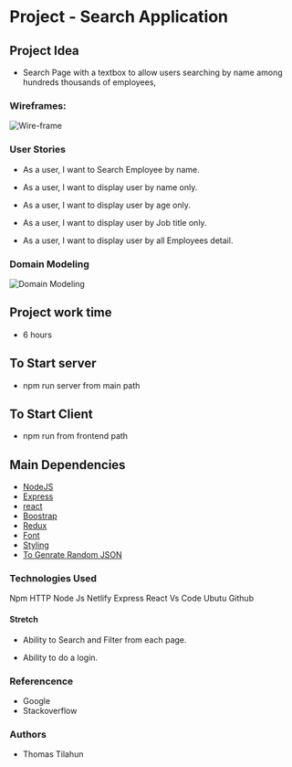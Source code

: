 # Project - Search Application

## Project Idea

- Search Page with a textbox to allow users searching by name among hundreds thousands of employees,

### Wireframes:

![Wire-frame](../src/assets/image/wireFrame.png)

### User Stories

- As a user, I want to Search Employee by name.

- As a user, I want to display user by name only.

- As a user, I want to display user by age only.

- As a user, I want to display user by Job title only.

- As a user, I want to display user by all Employees detail.

### Domain Modeling

![Domain Modeling](../src/assets/image/Domain-modeling.jpg)

## Project work time

- 6 hours

## To Start server

- npm run server from main path

## To Start Client

- npm run from frontend path

## Main Dependencies

- [NodeJS](https://nodejs.org/en/)
- [Express](https://expressjs.com/)
- [react](https://reactjs.org/)
- [Boostrap](https://mdbootstrap.com/)
- [Redux](https://redux.js.org/)
- [Font](https://cdnjs.com/)
- [Styling](https://bootswatch.com/)
- [To Genrate Random JSON](https://www.mockaroo.com/)

### Technologies Used

Npm
HTTP
Node Js
Netlify
Express
React
Vs Code
Ubutu
Github

#### Stretch

- Ability to Search and Filter from each page.

- Ability to do a login.

### Referencence

- Google
- Stackoverflow

### Authors

- Thomas Tilahun
